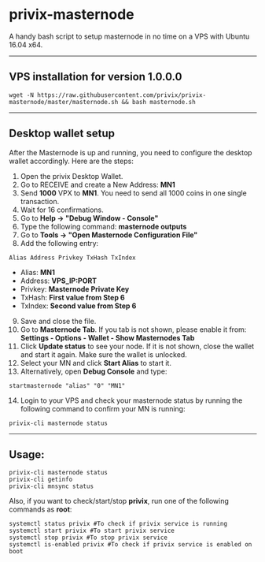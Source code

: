 # privix-masternode
A handy bash script to setup masternode in no time on a VPS with Ubuntu 16.04 x64.

***

## VPS installation for version **1.0.0.0**
```
wget -N https://raw.githubusercontent.com/privix/privix-masternode/master/masternode.sh && bash masternode.sh
```
***

## Desktop wallet setup

After the Masternode is up and running, you need to configure the desktop wallet accordingly. Here are the steps:
1. Open the privix Desktop Wallet.
2. Go to RECEIVE and create a New Address: **MN1**
3. Send **1000** VPX to **MN1**. You need to send all 1000 coins in one single transaction.
4. Wait for 16 confirmations.
5. Go to **Help -> "Debug Window - Console"**
6. Type the following command: **masternode outputs**
7. Go to  **Tools -> "Open Masternode Configuration File"**
8. Add the following entry:
```
Alias Address Privkey TxHash TxIndex
```
* Alias: **MN1**
* Address: **VPS_IP:PORT**
* Privkey: **Masternode Private Key**
* TxHash: **First value from Step 6**
* TxIndex:  **Second value from Step 6**
9. Save and close the file.
10. Go to **Masternode Tab**. If you tab is not shown, please enable it from: **Settings - Options - Wallet - Show Masternodes Tab**
11. Click **Update status** to see your node. If it is not shown, close the wallet and start it again. Make sure the wallet is unlocked.
12. Select your MN and click **Start Alias** to start it.
13. Alternatively, open **Debug Console** and type:
```
startmasternode "alias" "0" "MN1"
```
14. Login to your VPS and check your masternode status by running the following command to confirm your MN is running:
```
privix-cli masternode status
```
***

## Usage:
```
privix-cli masternode status
privix-cli getinfo
privix-cli mnsync status
```
Also, if you want to check/start/stop **privix**, run one of the following commands as **root**:

```
systemctl status privix #To check if privix service is running
systemctl start privix #To start privix service
systemctl stop privix #To stop privix service
systemctl is-enabled privix #To check if privix service is enabled on boot
```

